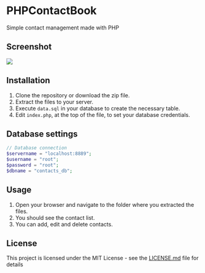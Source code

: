 # PHPContactBook
 Simple contact management made with PHP

## Screenshot

![](/Applications/MAMP/htdocs/phpcontactbook/img.png)

## Installation
1. Clone the repository or download the zip file.
2. Extract the files to your server.
3. Execute `data.sql` in your database to create the necessary table.
4. Edit `index.php`, at the top of the file, to set your database credentials.

## Database settings
```php
// Database connection
$servername = "localhost:8889";
$username = "root";
$password = "root";
$dbname = "contacts_db";
```

## Usage
1. Open your browser and navigate to the folder where you extracted the files.
2. You should see the contact list.
3. You can add, edit and delete contacts.

## License
This project is licensed under the MIT License - see the [LICENSE.md](LICENSE.md) file for details
```

